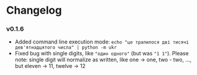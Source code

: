 # Changelog

### v0.1.6

- Added command line execution mode: `echo "це трапилося дві тисячі дев'ятнадцятого числа" | python -m ukr`
- Fixed bug with single digits, like `"один одного"` (but was `"1 1"`). 
  Please note: single digit will normalize as written, like one -> one, two - two, ..., but eleven -> 11, twelve -> 12